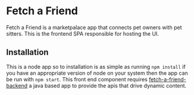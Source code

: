 # Fetch a Friend

Fetch a Friend is a marketpalace app that connects pet owners with pet sitters.
This is the frontend SPA responsible for hosting the UI.

## Installation

This is a node app so to installation is as simple as running `npm install` if you have
an appropriate version of node on your system then the app can be run with `npm start`.
This front end component requires [fetch-a-friend-backend](https://github.com/ArielleWaks/fetch-a-friend-backend)
a java based app to provide the apis that drive dynamic content.